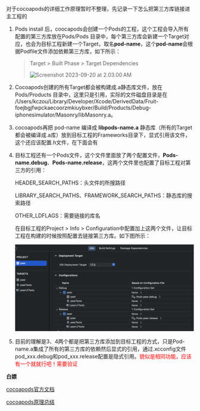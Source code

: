 对于cocoapods的详细工作原理暂时不整理，先记录一下怎么把第三方库链接进主工程的

1. Pods install 后，coocapods会创建一个Pods的工程，这个工程会导入所有配置的第三方库放在Pods/Pods 目录中，每个第三方库会新建一个Target对应，也会为目标工程新建一个Target，取名**pod-name**，这个**pod-name**会根据Podfile文件添加依赖第三方库，如下所示：

   > Target > Built Phase > Target Dependencies
   >
   > ![Screenshot 2023-09-20 at 2.03.00 AM](../assets/iOS-cocoapods-cocoapodsTarget.png)

2. Cocoapods创建的所有Target都会被构建成.a静态库文件，放在 Pods/Products 目录中，这里只是引用，实际的文件磁盘目录是在 /Users/kczou/Library/Developer/Xcode/DerivedData/Fruit-foejbgjfwpckaecoorzmkiuybxer/Build/Products/Debug-iphonesimulator/Masonry/libMasonry.a。

3. cocoapods再把 pod-name 编译成 **libpods-name.a** 静态库（所有的Target都会被编译成.a库）放到目标工程的Frameworks目录下，显式引用该文件，这个还应该配置.h文件，在下面会有

4. 目标工程还有一个Pods文件，这个文件里面放了两个配置文件，**Pods-name.debug**、**Pods-name.release**，这两个文件里也配置了目标工程对第三方的引用：

   HEADER_SEARCH_PATHS：头文件的所搜路径

   LIBRARY_SEARCH_PATHS、FRAMEWORK_SEARCH_PATHS：静态库的搜索路径

   OTHER_LDFLAGS：需要链接的库名

   在目标工程的Project > Info > Configuration中配置加上这两个文件，让目标工程在构建的时候按照配置去链接第三方库。如下图所示：

   ![Screenshot 2023-09-21 at 3.33.56 AM](../assets/iOS-cocoapods-ProjectConfig.png)

5. 目前的理解是3、4两个都是把第三方库添加到目标工程的方式，只是Pod-name.a集成了所有的第三方库的依赖然后显式的引用，通过.xcconfig文件pod_xxx.debug和pod_xxx.release配置是隐式引用。<font color = "red">貌似是相同功能，应该有一个就就行吧！需要验证</font>



**白嫖**

[cocoapods官方文档](https://guides.cocoapods.org)

[cocoapods原理总结](https://juejin.cn/post/6844903502829846541)